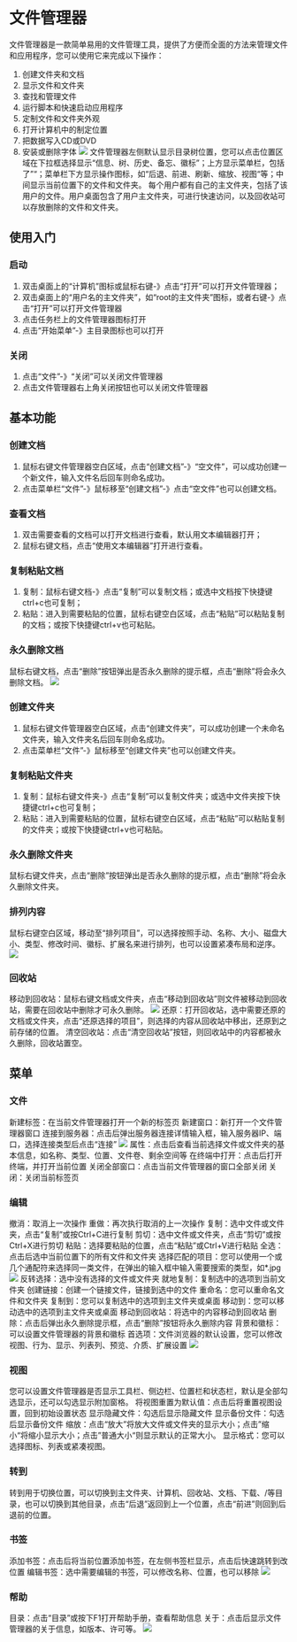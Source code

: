 # 文件管理器
文件管理器是一款简单易用的文件管理工具，提供了方便而全面的方法来管理文件和应用程序，您可以使用它来完成以下操作：
1. 创建文件夹和文档
2. 显示文件和文件夹
3. 查找和管理文件
4. 运行脚本和快速启动应用程序
5. 定制文件和文件夹外观
6. 打开计算机中的制定位置
7. 把数据写入CD或DVD
8. 安装或删除字体
![](Caja.PNG)
文件管理器左侧默认显示目录树位置，您可以点击位置区域在下拉框选择显示“信息、树、历史、备忘、徽标”；上方显示菜单栏，包括了”“；菜单栏下方显示操作图标，如“后退、前进、刷新、缩放、视图“等；中间显示当前位置下的文件和文件夹。
每个用户都有自己的主文件夹，包括了该用户的文件。用户桌面包含了用户主文件夹，可进行快速访问，以及回收站可以存放删除的文件和文件夹。

## 使用入门
### 启动
1. 双击桌面上的“计算机”图标或鼠标右键-》点击“打开”可以打开文件管理器；
2. 双击桌面上的“用户名的主文件夹”，如“root的主文件夹”图标，或者右键-》点击“打开”可以打开文件管理器
3. 点击任务栏上的文件管理器图标打开
4. 点击“开始菜单”-》主目录图标也可以打开

### 关闭
1. 点击“文件”-》“关闭”可以关闭文件管理器
2. 点击文件管理器右上角关闭按钮也可以关闭文件管理器

## 基本功能
### 创建文档
1. 鼠标右键文件管理器空白区域，点击“创建文档”-》“空文件”，可以成功创建一个新文件，输入文件名后回车则命名成功。
2. 点击菜单栏“文件”-》鼠标移至“创建文档”-》点击“空文件”也可以创建文档。
### 查看文档
1. 双击需要查看的文档可以打开文档进行查看，默认用文本编辑器打开；
2. 鼠标右键文档，点击“使用文本编辑器”打开进行查看。
### 复制粘贴文档
1. 复制：鼠标右键文档-》点击“复制”可以复制文档；或选中文档按下快捷键ctrl+c也可复制；
2. 粘贴：进入到需要粘贴的位置，鼠标右键空白区域，点击“粘贴”可以粘贴复制的文档；或按下快捷键ctrl+v也可粘贴。
### 永久删除文档
鼠标右键文档，点击“删除”按钮弹出是否永久删除的提示框，点击“删除”将会永久删除文档。
![](Caja-delete.PNG)
### 创建文件夹
1. 鼠标右键文件管理器空白区域，点击“创建文件夹”，可以成功创建一个未命名文件夹，输入文件夹名后回车则命名成功。
2. 点击菜单栏“文件”-》鼠标移至“创建文件夹”也可以创建文件夹。
### 复制粘贴文件夹
1. 复制：鼠标右键文件夹-》点击“复制”可以复制文件夹；或选中文件夹按下快捷键ctrl+c也可复制；
2. 粘贴：进入到需要粘贴的位置，鼠标右键空白区域，点击“粘贴”可以粘贴复制的文件夹；或按下快捷键ctrl+v也可粘贴。
### 永久删除文件夹
鼠标右键文件夹，点击“删除”按钮弹出是否永久删除的提示框，点击“删除”将会永久删除文件夹。
### 排列内容
鼠标右键空白区域，移动至“排列项目”，可以选择按照手动、名称、大小、磁盘大小、类型、修改时间、徽标、扩展名来进行排列，也可以设置紧凑布局和逆序。
![](Caja-sort.PNG)
### 回收站
移动到回收站：鼠标右键文档或文件夹，点击“移动到回收站”则文件被移动到回收站，需要在回收站中删除才可永久删除。
![](Caja-recycle.PNG)
还原：打开回收站，选中需要还原的文档或文件夹，点击“还原选择的项目”，则选择的内容从回收站中移出，还原到之前存储的位置。
清空回收站：点击“清空回收站”按钮，则回收站中的内容都被永久删除，回收站置空。

## 菜单
### 文件
新建标签：在当前文件管理器打开一个新的标签页
新建窗口：新打开一个文件管理器窗口
连接到服务器：点击后弹出服务器连接详情输入框，输入服务器IP、端口，选择连接类型后点击“连接”
![](Caja-connect.PNG)
属性：点击后查看当前选择文件或文件夹的基本信息，如名称、类型、位置、文件卷、剩余空间等
在终端中打开：点击后打开终端，并打开当前位置
关闭全部窗口：点击当前文件管理器的窗口全部关闭
关闭：关闭当前标签页

### 编辑
撤消：取消上一次操作
重做：再次执行取消的上一次操作
复制：选中文件或文件夹，点击“复制”或按Ctrl+C进行复制
剪切：选中文件或文件夹，点击“剪切”或按Ctrl+X进行剪切
粘贴：选择要粘贴的位置，点击“粘贴”或Ctrl+V进行粘贴
全选：点击后选中当前位置下的所有文件和文件夹
选择匹配的项目：您可以使用一个或几个通配符来选择同一类文件，在弹出的输入框中输入需要搜索的类型，如*.jpg
![](Caja-match.PNG)
反转选择：选中没有选择的文件或文件夹
就地复制：复制选中的选项到当前文件夹
创建链接：创建一个链接文件，链接到选中的文件
重命名：您可以重命名文件和文件夹
复制到：您可以复制选中的选项到主文件夹或桌面
移动到：您可以移动选中的选项到主文件夹或桌面
移动到回收站：将选中的内容移动到回收站
删除：点击后弹出永久删除提示框，点击“删除”按钮将永久删除内容
背景和徽标：可以设置文件管理器的背景和徽标
首选项：文件浏览器的默认设置，您可以修改视图、行为、显示、列表列、预览、介质、扩展设置
![](Caja-start.PNG)

### 视图
您可以设置文件管理器是否显示工具栏、侧边栏、位置栏和状态栏，默认是全部勾选显示，还可以勾选显示附加窗格。
将视图重置为默认值：点击后将重置视图设置，回到初始设置状态
显示隐藏文件：勾选后显示隐藏文件
显示备份文件：勾选后显示备份文件
缩放：点击“放大”将放大文件或文件夹的显示大小；点击”缩小“将缩小显示大小；点击”普通大小“则显示默认的正常大小。
显示格式：您可以选择图标、列表或紧凑视图。

### 转到
转到用于切换位置，可以切换到主文件夹、计算机、回收站、文档、下载、/等目录，也可以切换到其他目录，点击“后退”返回到上一个位置，点击“前进”则回到后退前的位置。
### 书签
添加书签：点击后将当前位置添加书签，在左侧书签栏显示，点击后快速跳转到改位置
编辑书签：选中需要编辑的书签，可以修改名称、位置，也可以移除
![](Caja-bookmark.PNG)

### 帮助
目录：点击“目录”或按下F1打开帮助手册，查看帮助信息
关于：点击后显示文件管理器的关于信息，如版本、许可等。
![](Caja-about.PNG)